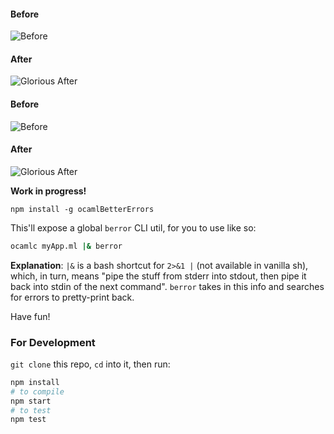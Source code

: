 #### Before
![Before](https://cloud.githubusercontent.com/assets/1909539/13025465/4baf80c2-d1d6-11e5-8f88-1d7b8065567c.png)

#### After
![Glorious After](https://cloud.githubusercontent.com/assets/1909539/13025466/4bc78262-d1d6-11e5-9dcc-2f9046dc1950.png)

#### Before
![Before](https://cloud.githubusercontent.com/assets/1909539/13025491/a47377f4-d1d6-11e5-9c12-c0b5285dba47.png)

#### After
![Glorious After](https://cloud.githubusercontent.com/assets/1909539/13025492/a4895d30-d1d6-11e5-996a-b7e0e2ba63bf.png)

**Work in progress!**

```
npm install -g ocamlBetterErrors
```

This'll expose a global `berror` CLI util, for you to use like so:
```sh
ocamlc myApp.ml |& berror
```

**Explanation**: `|&` is a bash shortcut for `2>&1 |` (not available in vanilla sh), which, in turn, means "pipe the stuff from stderr into stdout, then pipe it back into stdin of the next command". `berror` takes in this info and searches for errors to pretty-print back.

Have fun!

### For Development
`git clone` this repo, `cd` into it, then run:

```sh
npm install
# to compile
npm start
# to test
npm test
```
